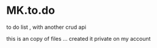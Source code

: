 # MK.to.do
to do list , with another crud api

this is an copy of files ... 
created it private on my account 
